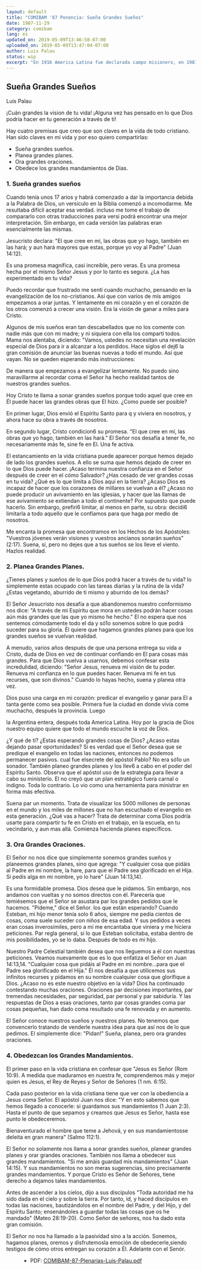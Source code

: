```yaml
---
layout: default
title: "COMIBAM '87 Ponencia: Sueña Grandes Sueños"
date: 1987-11-29
category: comibam
lang: es
updated_on: 2019-05-09T13:46:58-07:00
uploaded_on: 2019-05-09T13:47:04-07:00
author: Luis Palau
status: wip
excerpt: "En 1916 America Latina fue declarada campo misionero, en 1987 America Latina se declara cuerpo misionero. En 1918 misionerosforáneosse reunieron para consultar la forma de enviar misioneros a America Latina. En1987 misioneros nacionales se reúnen para consultar sabre coma enviar misioneros desde America Latina. Jesucristo dijo “Vosotros sois la luz del mundo”. Samas llamados para nuestro amo, maestro y Señor para que seamos luz a las naciones del mundo. Este es el lema para COMIBAM 87: “LUZ PARA LAS NACIONES”."
---
```

<article class="document-container" data-publication-date="{{page.date}}" data-uploaded-on="{{page.uploaded_on}}" data-updated-on="{{page.updated_on}}" data-category="{{page.category}}">
<h1>Sueña Grandes Sueños</h1>
<p class="author">Luis Palau</p>

<p>¡Cuán grandes la vision de tu vida! ¡Alguna vez has pensado en lo que Dios podría hacer en tu generación a través de ti!</p>

<p>Hay cuatro premisas que creo que son claves en la vida de todo cristiano. Han sido claves en mi vida y por eso quiero compartirlas:</p>

<ul>
  <li>Sueña grandes sueños.</li>
  <li>Planea grandes planes.</li>
  <li>Ora grandes oraciones.</li>
  <li>Obedece los grandes mandamientos de Dias.</li>
</ul>

<h3>1. Sueña grandes sueños</h3>

<p>Cuando tenía unos 17 arios y habrá comenzado a dar la importancia debida a la Palabra de Dios, un versículo en la Biblia comenzó a incomodarme. Me resultaba difícil aceptar esa verdad. incluso me tome el trabajo de compararlo con otras traducciones para versi podrá encontrar una mejor interpretación. Sin embargo, en cada versión las palabras eran esencialmente las mismas.</p>
<p>Jesucristo declara: "El que cree en mí, las obras que yo hago, también en las hará; y aun hará mayores que estas, porque yo voy al Padre" (Juan 14:12).</p>
<p>Es una promesa magnífica, casi increíble, pero veras. Es una promesa hecha por el mismo Señor Jesus y por lo tanto es segura. ¿La has experimentado en tu vida?</p>
<p>Puedo recordar que frustrado me sentí cuando muchacho, pensando en la evangelización de los no-cristianos. Así que con varios de mis amigos empezamos a orar juntas. Y lentamente en mi corazón y en el corazón de los otros comenzó a crecer una visión. Era la visión de ganar a miles para Cristo.</p>
<p>Algunos de mis sueños eran tan descabellados que no los comente con nadie más que con mi madre; y ni siquiera con ella los compartí todos. Mama nos alentaba, diciendo: "Vamos, ustedes no necesitan una revelación especial de Dios para ir a alcanzar a los perdidos. Hace siglos el dej6 la gran comisión de anunciar las buenas nuevas a todo el mundo. Así que vayan. No se queden esperando más instrucciones:</p>

<p>De manera que empezamos a evangelizar lentamente. No puedo sino maravillarme al recordar coma el Señor ha hecho realidad tantos de nuestros grandes sueños.</p>
<p>Hoy Cristo te llama a sonar grandes sueños porque todo aquel que cree en Él puede hacer las grandes obras que El hizo. ¿Como puede ser posible?</p>
<p>En primer lugar, Dios envió el Espíritu Santo para q y viviera en nosotros, y ahora hace su obra a través de nosotros.</p>
<p>En segundo lugar, Cristo condicion6 su promesa. "El que cree en mí, las obras que yo hago, también en las hará." El Señor nos desafía a tener fe, no necesariamente más fe, sine fe en El. Una fe activa.</p>
<p>El estancamiento en la vida cristiana puede aparecer porque hemos dejado de lado los grandes sueños. A ello se suma que hemos dejado de creer en lo que Dios puede hacer. ¡Acaso termina nuestra confianza en el Señor después de creer en el cómo Salvador? ¿Has cesado de ver grandes cosas en tu vida? ¿Qué es lo que limita a Dios aquí en la tierra? ¿Acaso Dios es incapaz de hacer que los corazones de millares se vuelvan a él? ¿Acaso no puede producir un avivamiento en las iglesias, y hacer que las llamas de ese avivamiento se extiendan a todo el continente? Por supuesto que puede hacerlo. Sin embargo, prefiri6 limitar, al menos en parte, su obra: decidi6 limitarla a todo aquello que le confiamos para que haga por medio de nosotros.</p>
<p>Me encanta la promesa que encontramos en los Hechos de los Apóstoles: "Vuestros jóvenes verán visiones y vuestros ancianos sonarán sueños" (2:17). Suena, sí, pero no dejes que a tus sueños se los lleve el viento. Hazlos realidad.</p>

<h3>2. Planea Grandes Planes.</h3>
<p>¿Tienes planes y sueños de lo que Dios podrá hacer a través de tu vida? lo simplemente estas ocupado con las tareas diarias y la rutina de la vida? ¿Estas vegetando, aburrido de ti mismo y aburrido de los demás?</p>
<p>El Señor Jesucristo nos desafía a que abandonemos nuestro conformismo nos dice: "A través de mi Espíritu que mora en ustedes podrán hacer cosas aún más grandes que las que yo mismo he hecho." El no espera que nos sentemos cómodamente todo el da y só1o sonemos sobre lo que podrá suceder para su gloria. Él quiere que hagamos grandes planes para que los grandes sueños se vuelvan realidad.</p>
<p>A menudo, varios años después de que una persona entrega su vida a Cristo, duda de Dios en vez de continuar confiando en El para cosas más grandes. Para que Dios vuelva a usarnos, debemos confesar esta incredulidad, diciendo: "Señor Jesus, renueva mi visión de tu poder. Renueva mi confianza en lo que puedes hacer. Renueva mi fe en tus recurses, que son divinos." Cuando lo hayas hecho, suena y planea otra vez.</p>
<p>Dios puso una carga en mi corazón: predicar el evangelio y ganar para El a tanta gente como sea posible. Primera fue la ciudad en donde vivía come muchacho, después la provincia. Luego <p>la Argentina entera, después toda America Latina. Hoy por la gracia de Dios nuestro equipo quiere que todo el mundo escuche la voz de Dios.</p></p>
<p>¿Y qué de ti? ¿Estas esperando grandes cosas de Dios? ¿Acaso estas dejando pasar oportunidades? Si es verdad que el Señor desea que se predique el evangelio en todas las naciones, entonces no podemos permanecer pasivos. cual fue elsecrete del apóstol Pablo? No era só1o un sonador. También planeo grandes planes y los llev6 a cabo en el poder del Espíritu Santo. Observa que el apóstol uso de la estrategia para llevar a cabo su ministerio. El no creyó que un plan estratégico fuera carnal o indigno. Toda lo contrario. Lo vio como una herramienta para ministrar en forma más efectiva.</p>
<p>Suena par un momento. Trata de visualizar los 5000 millones de personas en el mundo y los miles de millones que no han escuchado el evangelio en esta generación. ¿Qué vas a hacer? Trata de determinar coma Dios podría usarte para compartir tu fe en Cristo en el trabajo, en la escuela, en tu vecindario, y aun mas allá. Comienza hacienda planes específicos.</p>

<h3>3. Ora Grandes Oraciones.</h3>
<p>El Señor no nos dice que simplemente sonemos grandes sueños y planeemos grandes planes, sino que agrega: "Y cualquier cosa que pidáis al Padre en mi nombre, la hare, para que el Padre sea glorificado en el Hija. Si pedís alga en mi nombre, yo lo hare" (Juan 14:13,14).</p>
<p>Es una formidable promesa. Dios desea que le pidamos. Sin embargo, nos andamos con vueltas y no somos directos con él. Parecería que temiésemos que el Señor se asustara par los grandes pedidos que le hacemos. "Pídeme," dice el Señor. los que están esperando? Cuando Esteban, mi hijo menor tenía solo 6 años, siempre me pedía cientos de cosas, coma suele suceder con niños de esa edad. Y sus pedidos a veces eran cosas inverosímiles, pero a mí me encantaba que viniera y me hiciera peticiones. Par regla general, si lo que Esteban solicitaba, estaba dentro de mis posibilidades, yo se lo daba. Después de todo es mi hijo.</p>
<p>Nuestro Padre Celestial también desea que nos lleguemos a él con nuestras peticiones. Veamos nuevamente que es lo que enfatiza el Señor en Juan 14:13,14. "Cualquier cosa que pidáis al Padre en mi nombre...para que el Padre sea glorificado en el Hija." Él nos desafía a que utilicemos sus infinitos recurses y pidamos en su nombre cualquier cosa que glorifique a Dios. ¿Acaso no es este nuestro objetivo en la vida? Dios ha continuado contestando muchas oraciones. Oraciones par decisiones importantes, par tremendas necesidades, par seguridad, par personal y par sabiduría. Y las respuestas de Dios a esas oraciones, tanto par cosas grandes coma par cosas pequeñas, han dado coma resultado una fe renovada y en aumento.</p>
<p>El Señor conoce nuestros sueños y nuestros planes. No tenemos que convencerlo tratando de venderle nuestra idea para que así nos de lo que pedimos. El simplemente dice: "Pidan!" Sueña, planea, pero ora grandes oraciones.</p>

<h3>4. Obedezcan los Grandes Mandamientos.</h3>
<p>El primer paso en la vida cristiana en confesar que "Jesus es Señor (Rom 10:9). A medida que maduramos en nuestra fe, comprendemos más y mejor quien es Jesus, el Rey de Reyes y Señor de Señores (1 nm. 6:15).</p>
<p>Cada paso posterior en la vida cristiana tiene que ver con la obediencia a Jesus coma Señor. El apóstol Juan nos dice: "Y en esto sabemos que hemos llegado a conocerle: si guardamos sus mandamientos (1 Juan 2:3). Hasta el punto de que sepamos y creamos que Jesus es Señor, hasta ese punto le obedeceremos.</p>
<p>Bienaventurado el hombre que teme a Jehová, y en sus mandamientosse deleita en gran manera" (SaImo 112:1).</p>
<p>El Señor no solamente nos llama a sonar grandes sueños, planear grandes planes y orar grandes oraciones. También nos llama a obedecer sus grandes mandamientos. "Si me amáis guardad mis mandamientos" (Juan 14:15). Y sus mandamientos no son meras sugerencias, sino precisamente grandes mandamientos. Y porque Cristo es Señor de Señores, tiene derecho a dejamos tales mandamientos.</p>
<p>Antes de ascender a los cielos, dijo a sus discípulos "Toda autoridad me ha sido dada en el cielo y sobre la tierra. Por tanto, id, y haced discípulos en todas las naciones, bautizándolos en el nombre del Padre, y del Hijo, y del Espíritu Santo; ensenándoles a guardar todas las cosas que os he mandado" (Mateo 28:19-20). Como Señor de señores, nos ha dado esta gran comisión.</p>
<p>El Señor no nos ha llamado a la pasividad sino a la acción. Sonemos, hagamos planes, oremos y disfrutemosla emoción de obedecerle,siendo testigos de cómo otros entregan su corazón a Él. Adelante con el Senór.</p>



<figure class="resource-links">
  <ul>
  <li>PDF: <a href="{{ site.baseurl }}/assets/pdf/1987-11-29/COMIBAM-87-Plenarias-Luis-Palau.pdf">COMIBAM-87-Plenarias-Luis-Palau.pdf</a></li>
  </ul>
</figure>
</article>
